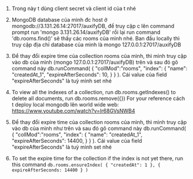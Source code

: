 1. Trong này t dùng client secret và client id của t nhé

2. MongoDB database của mình đc host ở mongodb://3.131.26.14:27017/auxifyDB, để truy cập c lên command prompt run 'mongo 3.131.26.14/auxifyDB' rồi lại run command 'db.rooms.find()' sẽ thấy các rooms của mình nhé. Ban đầu locally thì truy cập địa chỉ database của mình là mongo 127.0.0.1:27017/auxifyDB
3. Để thay đổi expire time của collection rooms của mình, thì mình truy cập vào db của mình (mongo 127.0.0.1:27017/auxifyDB) trên và sau đó gõ command này db.runCommand( { "collMod":"rooms", "index": { "name": "createdAt_1", "expireAfterSeconds": 10, } } ). Cái value của field "expireAfterSeconds" là tuỳ mình set nhé
4. To view all the indexes of a collection, run db.rooms.getIndexes()
to delete all documents, run db.rooms.remove({})
For your reference cách t deploy local mongodb lên world wide web: https://www.youtube.com/watch?v=Ir68GVsNWB4

5. Để thay đổi expire time của collection rooms của mình, thì mình truy cập vào db của mình như trên và sau đó gõ command này 
db.runCommand( { "collMod":"rooms", "index": { "name": "createdAt_1", "expireAfterSeconds": 14400, } } ). Cái value của field "expireAfterSeconds" là tuỳ mình set nhé

6. To set the expire time for the collection if the index is not yet there, run this command `db.rooms.ensureIndex( { "createdAt": 1 }, { expireAfterSeconds: 14400 } )`
